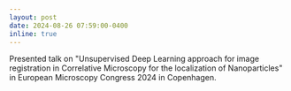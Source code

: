 ```yaml
---
layout: post
date: 2024-08-26 07:59:00-0400
inline: true
---
```


Presented talk on "Unsupervised Deep Learning approach for image registration in Correlative Microscopy for the localization of Nanoparticles" in European Microscopy Congress 2024 in Copenhagen.
